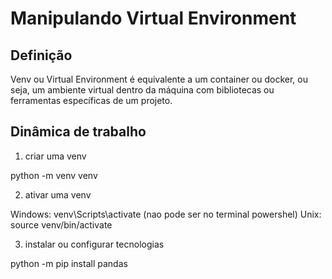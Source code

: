 # Manipulando Virtual Environment

## Definição
Venv ou Virtual Environment é equivalente a um container ou docker,
ou seja, um ambiente virtual dentro da máquina com bibliotecas ou 
ferramentas específicas de um projeto.

## Dinâmica de trabalho

1) criar uma venv

python -m venv venv

2) ativar uma venv

Windows: venv\Scripts\activate (nao pode ser no terminal powershel)
Unix:    source venv/bin/activate

3) instalar ou configurar tecnologias

python -m pip install pandas